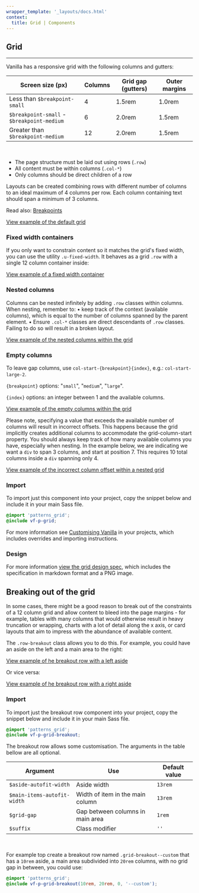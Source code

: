 ```yaml
---
wrapper_template: '_layouts/docs.html'
context:
  title: Grid | Components
---
```


## Grid

<hr>

Vanilla has a responsive grid with the following columns and gutters:

| Screen size (px)                           | Columns | Grid gap (gutters) | Outer margins |
| ------------------------------------------ | ------- | ------------------ | ------------- |
| Less than `$breakpoint-small`              | 4       | 1.5rem             | 1.0rem        |
| `$breakpoint-small` - `$breakpoint-medium` | 6       | 2.0rem             | 1.5rem        |
| Greater than `$breakpoint-medium`          | 12      | 2.0rem             | 1.5rem        |

<br>

- The page structure must be laid out using rows (`.row`)
- All content must be within columns (`.col-*`)
- Only columns should be direct children of a row

Layouts can be created combining rows with different number of columns to an ideal maximum of 4 columns per row. Each column containing text should span a minimum of 3 columns.

Read also: [Breakpoints](/docs/settings/breakpoint-settings)

<div class="embedded-example"><a href="/docs/examples/patterns/grid/default/" class="js-example">
    View example of the default grid
</a></div>

### Fixed width containers

If you only want to constrain content so it matches the grid's fixed width, you can use the utility `.u-fixed-width`. It behaves as a grid `.row` with a single 12 column container inside:

<div class="embedded-example"><a href="/docs/examples/utilities/fixed-width-container/" class="js-example">
    View example of a fixed width container
</a></div>

### Nested columns

Columns can be nested infinitely by adding `.row` classes within columns. When nesting, remember to:
• keep track of the context (available columns), which is equal to the number of columns spanned by the parent element.
• Ensure `.col-*` classes are direct descendants of `.row` classes. Failing to do so will result in a broken layout.

<div class="embedded-example"><a href="/docs/examples/patterns/grid/nested/" class="js-example">
    View example of the nested columns within the grid
</a></div>

### Empty columns

To leave gap columns, use `col-start-{breakpoint}{index}`, e.g.: `col-start-large-2`.

`{breakpoint}` options: "`small`", "`medium`", "`large`".

`{index}` options: an integer between 1 and the available columns.

<div class="embedded-example"><a href="/docs/examples/patterns/grid/empty-columns/" class="js-example">
    View example of the empty columns within the grid
</a></div>

Please note, specifying a value that exceeds the available number of columns will result in incorrect offsets. This happens because the grid implicitly creates additional columns to accommodate the grid-column-start property. You should always keep track of how many available columns you have, especially when nesting. In the example below, we are indicating we want a `div` to span 3 columns, and start at position 7. This requires 10 total columns inside a `div` spanning only 4.

<div class="embedded-example"><a href="/docs/examples/patterns/grid/incorrect-empty-columns/" class="js-example">
View example of the incorrect column offset within a nested grid
</a></div>

### Import

To import just this component into your project, copy the snippet below and include it in your main Sass file.

```scss
@import 'patterns_grid';
@include vf-p-grid;
```

For more information see [Customising Vanilla](/docs/customising-vanilla/) in your projects, which includes overrides and importing instructions.

### Design

For more information [view the grid design spec](https://github.com/ubuntudesign/vanilla-design/tree/master/Grid), which includes the specification in markdown format and a PNG image.

## Breaking out of the grid

In some cases, there might be a good reason to break out of the constraints of a 12 column grid and allow content to bleed into the page margins - for example, tables with many columns that would otherwise result in heavy truncation or wrapping, charts with a lot of detail along the x axis, or card layouts that aim to impress with the abundance of available content.

The `.row-breakout` class allows you to do this. For example, you could have an aside on the left and a main area to the right:

<div class="embedded-example"><a href="/docs/examples/patterns/grid/grid-breakout-left-aside/" class="js-example">
View example of he breakout row with a left aside
</a></div>

Or vice versa:

<div class="embedded-example"><a href="/docs/examples/patterns/grid/grid-breakout-left-aside/" class="js-example">
View example of he breakout row with a right aside
</a></div>

### Import

To import just the breakout row component into your project, copy the snippet below and include it in your main Sass file.

```scss
@import 'patterns_grid';
@include vf-p-grid-breakout;
```

The breakout row allows some customisation. The arguments in the table bellow are all optional.

| Argument                    | Use                              | Default value |
| --------------------------- | -------------------------------- | ------------- |
| `$aside-autofit-width`      | Aside width                      | `13rem`       |
| `$main-items-autofit-width` | Width of item in the main column | `13rem`       |
| `$grid-gap`                 | Gap between columns in main area | `1rem`        |
| `$suffix`                   | Class modifier                   | `''`          |

<br>

For example top create a breakout row named `.grid-breakout--custom` that has a `10rem` aside, a main area subdivided into `20rem` columns, with no grid gap in between, you could use:

```scss
@import 'patterns_grid';
@include vf-p-grid-breakout(10rem, 20rem, 0, '--custom');
```
